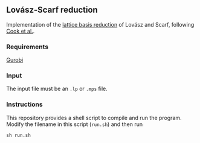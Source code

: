 ## Lovász-Scarf reduction
Implementation of the [lattice basis reduction](https://www.jstor.org/stable/3689761)  of Lovász and Scarf, following [Cook et al.](https://pubsonline.informs.org/doi/abs/10.1287/ijoc.5.2.206?casa_token=oKwfy2a-aZAAAAAA%3AQLvaYZRbumvZAv6_87WR9poBZ7n0W4yoYRu7Xuz5focL9tX48gb-BcHtLtOXujBmkQwneywLbQ&journalCode=ojoc).

### Requirements
[Gurobi](https://www.gurobi.com/)

### Input
The input file must be an ```.lp``` or ```.mps``` file.

### Instructions
This repository provides a shell script to compile and run the program. Modify the filename in this script (```run.sh```) and then run
```
sh run.sh
```

